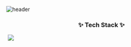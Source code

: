 ![header](https://capsule-render.vercel.app/api?type=waving&color=auto&height=300&section=header&text=Jihyun%20Lee&fontSize=70)


<h3 align="center">✨ Tech Stack ✨ </h3>
  
<p aling="center">
  <img scr="https://img.shields.io/badge/Python-3766AB?style=flat-square&logo=Python&logoColor=white"> 
  <img src="https://img.shields.io/badge/C-0101DF?style=flat-square&logo=C&logoColor=white"> 
</p>


<!--
**easy-note/easy-note** is a ✨ _special_ ✨ repository because its `README.md` (this file) appears on your GitHub profile.

Here are some ideas to get you started:

- 🔭 I’m currently working on ...
- 🌱 I’m currently learning ...
- 👯 I’m looking to collaborate on ...
- 🤔 I’m looking for help with ...
- 💬 Ask me about ...
- 📫 How to reach me: ...
- 😄 Pronouns: ...
- ⚡ Fun fact: ...
-->
